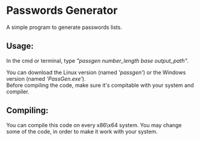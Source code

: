 # Passwords Generator
A simple program to generate passwords lists.

## Usage:
In the cmd or terminal, type *"passgen number_length base output_path"*.

You can download the Linux version (named *'passgen'*) or the Windows version (named *'PassGen.exe'*).  
Before compiling the code, make sure it's compitable with your system and compiler.

## Compiling:
You can compile this code on every x86\x64 system. You may change some of the code, in order to make it work with your system.
